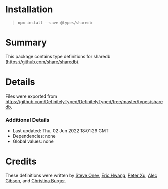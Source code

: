 # Installation
> `npm install --save @types/sharedb`

# Summary
This package contains type definitions for sharedb (https://github.com/share/sharedb).

# Details
Files were exported from https://github.com/DefinitelyTyped/DefinitelyTyped/tree/master/types/sharedb.

### Additional Details
 * Last updated: Thu, 02 Jun 2022 18:01:29 GMT
 * Dependencies: none
 * Global values: none

# Credits
These definitions were written by [Steve Oney](https://github.com/soney), [Eric Hwang](https://github.com/ericyhwang), [Peter Xu](https://github.com/pxpeterxu), [Alec Gibson](https://github.com/alecgibson), and [Christina Burger](https://github.com/pypmannetjies).

